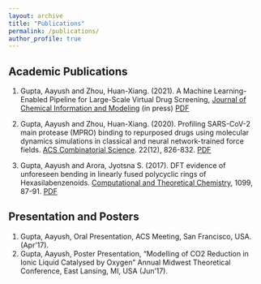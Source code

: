 ```yaml
---
layout: archive
title: "Publications"
permalink: /publications/
author_profile: true
---
```


## Academic Publications

1. Gupta, Aayush and Zhou, Huan-Xiang. (2021). A Machine Learning-Enabled Pipeline for Large-Scale Virtual Drug Screening, [Journal of Chemical Information and Modeling](https://www.biorxiv.org/content/10.1101/2021.06.20.449177v1.abstract) (in press)
[PDF]()

3. Gupta, Aayush and Zhou, Huan-Xiang. (2020). Profiling SARS-CoV-2 main protease (MPRO) binding to repurposed drugs using molecular dynamics simulations in classical and neural network-trained force fields. [ACS Combinatorial Science](https://pubs.acs.org/doi/abs/10.1021/acscombsci.0c00140). 22(12), 826-832.
[PDF](https://github.com/aaayushg/aaayushg.github.io/blob/master/files/acscomb.pdf)

4. Gupta, Aayush and Arora, Jyotsna S. (2017). DFT evidence of unforeseen bending in linearly fused polycyclic rings of Hexasilabenzenoids. [Computational and Theoretical Chemistry](https://www.sciencedirect.com/science/article/abs/pii/S2210271X16304492), 1099, 87-91.
[PDF](https://github.com/aaayushg/aaayushg.github.io/blob/master/files/Silicene.pdf)

## Presentation and Posters

1. Gupta, Aayush, Oral Presentation, ACS Meeting, San Francisco, USA. (Apr’17).
2. Gupta, Aayush, Poster Presentation, “Modelling of CO2 Reduction in Ionic Liquid Catalysed by Oxygen” Annual
Midwest Theoretical Conference, East Lansing, MI, USA (Jun’17).

